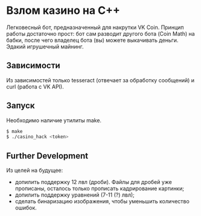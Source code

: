 # Взлом казино на С++

Легковесный бот, предназначенный для накрутки VK Coin.
Принцип работы достаточно прост: бот сам разводит другого бота (Coin Math) на бабки, после чего владелец бота (вы)
можете выкачивать деньги. Эдакий игрушечный майнинг.


## Зависимости
Из зависимостей только tesseract (отвечает за обработку сообщений) и curl (работа с VK API).

## Запуск
Необходимо наличие утилиты make.
```bash
$ make
$ ./casino_hack <token>
```

## Further Development
Из целей на будущее:
* допилить поддержку 12 лвл (дроби).
    Файлы для дробей уже прописаны, осталось только прописать кадрирование картинки;
* допилить поддержку уравнений (7-11 (?) лвл);
* сделать бинаризацию изображения, чтобы уменьшить количество ошибок.
